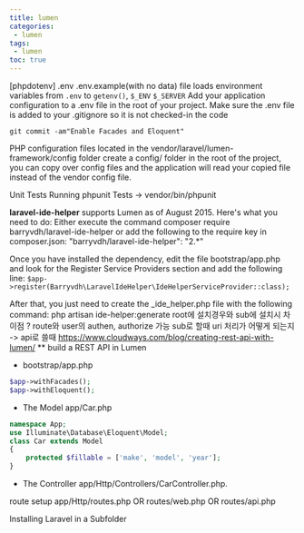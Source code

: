 ```yaml
---
title: lumen
categories: 
 - lumen
tags: 
 - lumen
toc: true
---
```


[phpdotenv]   .env  .env.example(with no data)  file
loads environment variables from `.env` to 
`getenv()`,
`$_ENV`
`$_SERVER`
Add your application configuration to a .env file in the root of your project. Make sure the .env file is added to your .gitignore so it is not checked-in the code 

```git commit -am"Enable Facades and Eloquent"```

PHP configuration files located in the vendor/laravel/lumen-framework/config folder
create a config/ folder in the root of the project, you can copy over config files and the application will read your copied file instead of the vendor config file.

Unit Tests
Running phpunit Tests -> vendor/bin/phpunit

**laravel-ide-helper** supports Lumen as of August 2015. Here's what you need to do:
Either execute the command
composer require barryvdh/laravel-ide-helper
or add the following to the require key in composer.json:
"barryvdh/laravel-ide-helper": "2.*"

Once you have installed the dependency, edit the file bootstrap/app.php and look for the Register Service Providers section and add the following line:
```$app->register(Barryvdh\LaravelIdeHelper\IdeHelperServiceProvider::class);```

After that, you just need to create the _ide_helper.php file with the following command:
php artisan ide-helper:generate
root에 설치경우와 sub에 설치시 차이점
	? route와 user의 authen, authorize 가능
	sub로 할때 uri 처리가 어떻게 되는지 -> api로 쓸때
https://www.cloudways.com/blog/creating-rest-api-with-lumen/
** build a REST API in Lumen	
- bootstrap/app.php
```php
$app->withFacades();
$app->withEloquent();
```
- The Model
  app/Car.php
```php 
namespace App; 
use Illuminate\Database\Eloquent\Model; 
class Car extends Model
{ 
 	protected $fillable = ['make', 'model', 'year'];	 
}
```

- The Controller
  app/Http/Controllers/CarController.php.

route setup
app/Http/routes.php OR routes/web.php OR routes/api.php

Installing Laravel in a Subfolder